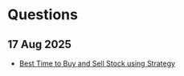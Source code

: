 
# Questions

## 17 Aug 2025
- [ Best Time to Buy and Sell Stock using Strategy](https://leetcode.com/problems/best-time-to-buy-and-sell-stock-using-strategy/description/)
